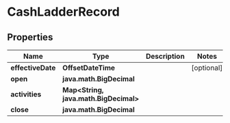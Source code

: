 

# CashLadderRecord


## Properties

Name | Type | Description | Notes
------------ | ------------- | ------------- | -------------
**effectiveDate** | **OffsetDateTime** |  |  [optional]
**open** | **java.math.BigDecimal** |  | 
**activities** | **Map&lt;String, java.math.BigDecimal&gt;** |  | 
**close** | **java.math.BigDecimal** |  | 



